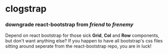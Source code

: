 # clogstrap
### downgrade react-bootstrap from _friend_ to _frenemy_

Depend on react bootstrap for those sick **Grid**, **Col** and **Row** components, but don't want anything else?
If you happen to have all  bootstrap's css files sitting around seperate from the react-bootstrap repo, you are in luck!